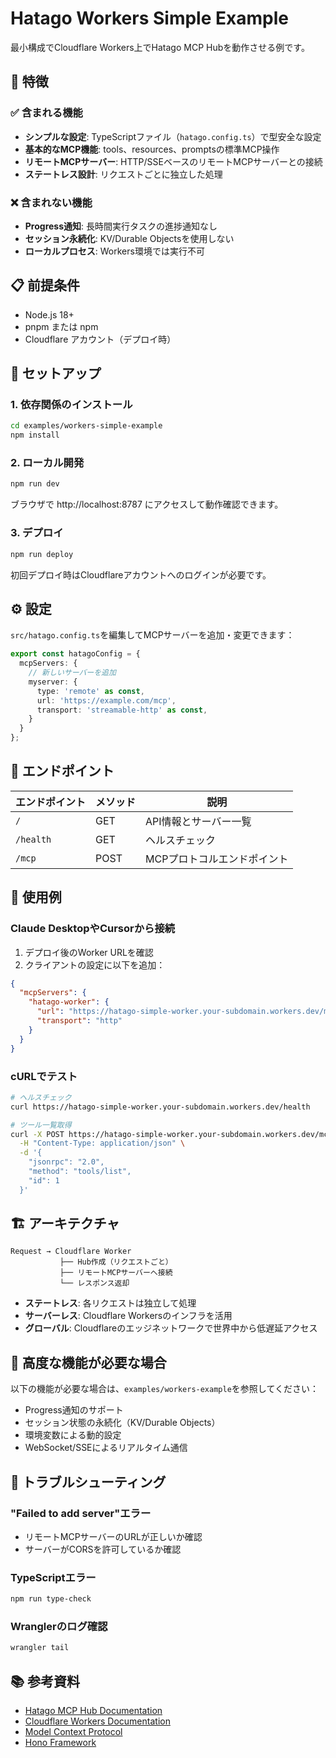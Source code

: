 # Hatago Workers Simple Example

最小構成でCloudflare Workers上でHatago MCP Hubを動作させる例です。

## 🎯 特徴

### ✅ 含まれる機能
- **シンプルな設定**: TypeScriptファイル（`hatago.config.ts`）で型安全な設定
- **基本的なMCP機能**: tools、resources、promptsの標準MCP操作
- **リモートMCPサーバー**: HTTP/SSEベースのリモートMCPサーバーとの接続
- **ステートレス設計**: リクエストごとに独立した処理

### ❌ 含まれない機能
- **Progress通知**: 長時間実行タスクの進捗通知なし
- **セッション永続化**: KV/Durable Objectsを使用しない
- **ローカルプロセス**: Workers環境では実行不可

## 📋 前提条件

- Node.js 18+
- pnpm または npm
- Cloudflare アカウント（デプロイ時）

## 🚀 セットアップ

### 1. 依存関係のインストール

```bash
cd examples/workers-simple-example
npm install
```

### 2. ローカル開発

```bash
npm run dev
```

ブラウザで http://localhost:8787 にアクセスして動作確認できます。

### 3. デプロイ

```bash
npm run deploy
```

初回デプロイ時はCloudflareアカウントへのログインが必要です。

## ⚙️ 設定

`src/hatago.config.ts`を編集してMCPサーバーを追加・変更できます：

```typescript
export const hatagoConfig = {
  mcpServers: {
    // 新しいサーバーを追加
    myserver: {
      type: 'remote' as const,
      url: 'https://example.com/mcp',
      transport: 'streamable-http' as const,
    }
  }
};
```

## 🔌 エンドポイント

| エンドポイント | メソッド | 説明 |
|--------------|---------|------|
| `/` | GET | API情報とサーバー一覧 |
| `/health` | GET | ヘルスチェック |
| `/mcp` | POST | MCPプロトコルエンドポイント |

## 📝 使用例

### Claude DesktopやCursorから接続

1. デプロイ後のWorker URLを確認
2. クライアントの設定に以下を追加：

```json
{
  "mcpServers": {
    "hatago-worker": {
      "url": "https://hatago-simple-worker.your-subdomain.workers.dev/mcp",
      "transport": "http"
    }
  }
}
```

### cURLでテスト

```bash
# ヘルスチェック
curl https://hatago-simple-worker.your-subdomain.workers.dev/health

# ツール一覧取得
curl -X POST https://hatago-simple-worker.your-subdomain.workers.dev/mcp \
  -H "Content-Type: application/json" \
  -d '{
    "jsonrpc": "2.0",
    "method": "tools/list",
    "id": 1
  }'
```

## 🏗️ アーキテクチャ

```
Request → Cloudflare Worker
           ├── Hub作成（リクエストごと）
           ├── リモートMCPサーバーへ接続
           └── レスポンス返却
```

- **ステートレス**: 各リクエストは独立して処理
- **サーバーレス**: Cloudflare Workersのインフラを活用
- **グローバル**: Cloudflareのエッジネットワークで世界中から低遅延アクセス

## 🔄 高度な機能が必要な場合

以下の機能が必要な場合は、`examples/workers-example`を参照してください：

- Progress通知のサポート
- セッション状態の永続化（KV/Durable Objects）
- 環境変数による動的設定
- WebSocket/SSEによるリアルタイム通信

## 🐛 トラブルシューティング

### "Failed to add server"エラー
- リモートMCPサーバーのURLが正しいか確認
- サーバーがCORSを許可しているか確認

### TypeScriptエラー
```bash
npm run type-check
```

### Wranglerのログ確認
```bash
wrangler tail
```

## 📚 参考資料

- [Hatago MCP Hub Documentation](../../README.md)
- [Cloudflare Workers Documentation](https://developers.cloudflare.com/workers/)
- [Model Context Protocol](https://modelcontextprotocol.io/)
- [Hono Framework](https://hono.dev/)